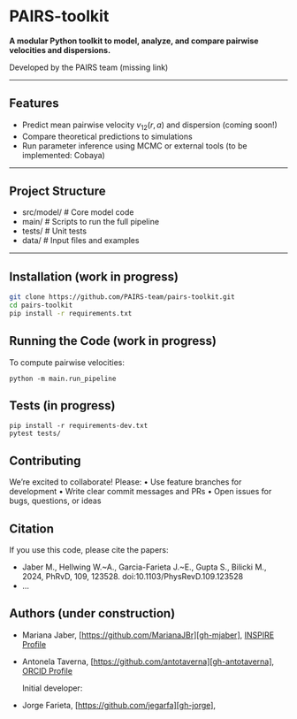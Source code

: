 # PAIRS-toolkit


**A modular Python toolkit to model, analyze, and compare pairwise velocities and dispersions.**

Developed by the PAIRS team (missing link)

---

## Features

- Predict mean pairwise velocity $v_{12}(r,a)$ and dispersion (coming soon!)
- Compare theoretical predictions to simulations
- Run parameter inference using MCMC or external tools (to be implemented: Cobaya)

---

## Project Structure

- src/model/              # Core model code
- main/                   # Scripts to run the full pipeline
- tests/                  # Unit tests
- data/                   # Input files and examples

---

##  Installation (work in progress)

```bash
git clone https://github.com/PAIRS-team/pairs-toolkit.git
cd pairs-toolkit
pip install -r requirements.txt
```


## Running the Code (work in progress)

To compute pairwise velocities:

``` python -m main.run_pipeline ```

## Tests (in progress)

```
pip install -r requirements-dev.txt
pytest tests/
```

##  Contributing

We’re excited to collaborate! Please:
	•	Use feature branches for development
	•	Write clear commit messages and PRs
	•	Open issues for bugs, questions, or ideas

## Citation

If you use this code, please cite the papers:

* Jaber M., Hellwing W.~A., Garcia-Farieta J.~E., Gupta S., Bilicki M., 2024, PhRvD, 109, 123528. doi:10.1103/PhysRevD.109.123528
* ...

## Authors (under construction)

* Mariana Jaber, [https://github.com/MarianaJBr][gh-mjaber], [INSPIRE Profile][inspire-mjaber]
* Antonela Taverna, [https://github.com/antotaverna][gh-antotaverna], [ORCID Profile][orcid-antotaverna]

  Initial developer:
* Jorge Farieta,  [https://github.com/jegarfa][gh-jorge], 

<!-- Links -->

[miniconda-site]: https://docs.conda.io/en/latest/miniconda.html

[conda-guide]: https://docs.conda.io/projects/conda/en/latest/user-guide/index.html

[poetry-url]: https://python-poetry.org/

[pypi-url]: https://pypi.org/

[conda-forge-url]: https://conda-forge.org/

[repo-url]: https://github.com/oarodriguez/cosmostat

[gh-mjaber]: https://github.com/MarianaJBr

[inspire-mjaber]: https://inspirehep.net/authors/1707914

[gh-antotaverna]: https://github.com/antotaverna

[orcid-antotaverna]: https://orcid.org/0000-0003-1864-005X

[gh-jorge]: https://github.com/jegarfa

